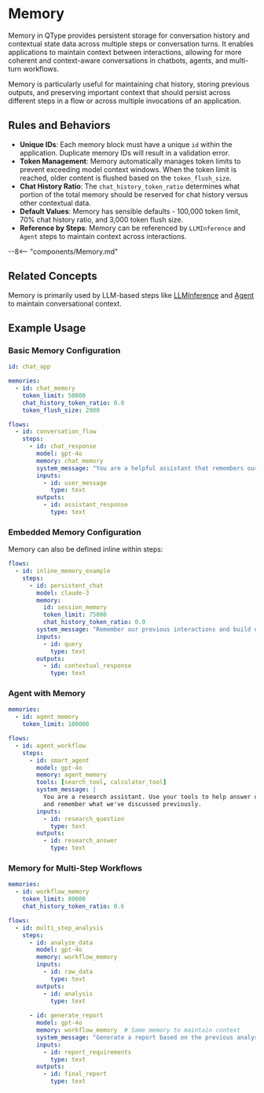 # Memory

Memory in QType provides persistent storage for conversation history and contextual state data across multiple steps or conversation turns. It enables applications to maintain context between interactions, allowing for more coherent and context-aware conversations in chatbots, agents, and multi-turn workflows.

Memory is particularly useful for maintaining chat history, storing previous outputs, and preserving important context that should persist across different steps in a flow or across multiple invocations of an application.

## Rules and Behaviors

- **Unique IDs**: Each memory block must have a unique `id` within the application. Duplicate memory IDs will result in a validation error.
- **Token Management**: Memory automatically manages token limits to prevent exceeding model context windows. When the token limit is reached, older content is flushed based on the `token_flush_size`.
- **Chat History Ratio**: The `chat_history_token_ratio` determines what portion of the total memory should be reserved for chat history versus other contextual data.
- **Default Values**: Memory has sensible defaults - 100,000 token limit, 70% chat history ratio, and 3,000 token flush size.
- **Reference by Steps**: Memory can be referenced by `LLMInference` and `Agent` steps to maintain context across interactions.

--8<-- "components/Memory.md"

## Related Concepts

Memory is primarily used by LLM-based steps like [LLMInference](llm-inference.md) and [Agent](agent.md) to maintain conversational context.

## Example Usage

### Basic Memory Configuration

```yaml
id: chat_app

memories:
  - id: chat_memory
    token_limit: 50000
    chat_history_token_ratio: 0.8
    token_flush_size: 2000

flows:
  - id: conversation_flow
    steps:
      - id: chat_response
        model: gpt-4o
        memory: chat_memory
        system_message: "You are a helpful assistant that remembers our conversation."
        inputs:
          - id: user_message
            type: text
        outputs:
          - id: assistant_response
            type: text
```

### Embedded Memory Configuration

Memory can also be defined inline within steps:

```yaml
flows:
  - id: inline_memory_example
    steps:
      - id: persistent_chat
        model: claude-3
        memory:
          id: session_memory
          token_limit: 75000
          chat_history_token_ratio: 0.9
        system_message: "Remember our previous interactions and build upon them."
        inputs:
          - id: query
            type: text
        outputs:
          - id: contextual_response
            type: text
```

### Agent with Memory

```yaml
memories:
  - id: agent_memory
    token_limit: 100000

flows:
  - id: agent_workflow
    steps:
      - id: smart_agent
        model: gpt-4o
        memory: agent_memory
        tools: [search_tool, calculator_tool]
        system_message: |
          You are a research assistant. Use your tools to help answer questions
          and remember what we've discussed previously.
        inputs:
          - id: research_question
            type: text
        outputs:
          - id: research_answer
            type: text
```

### Memory for Multi-Step Workflows

```yaml
memories:
  - id: workflow_memory
    token_limit: 80000
    chat_history_token_ratio: 0.6

flows:
  - id: multi_step_analysis
    steps:
      - id: analyze_data
        model: gpt-4o
        memory: workflow_memory
        inputs:
          - id: raw_data
            type: text
        outputs:
          - id: analysis
            type: text
      
      - id: generate_report
        model: gpt-4o
        memory: workflow_memory  # Same memory to maintain context
        system_message: "Generate a report based on the previous analysis."
        inputs:
          - id: report_requirements
            type: text
        outputs:
          - id: final_report
            type: text
```
